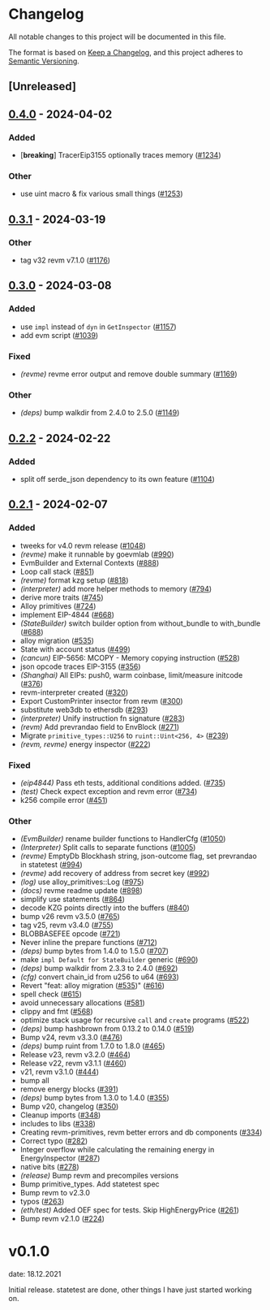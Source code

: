 # Changelog
All notable changes to this project will be documented in this file.

The format is based on [Keep a Changelog](https://keepachangelog.com/en/1.0.0/),
and this project adheres to [Semantic Versioning](https://semver.org/spec/v2.0.0.html).

## [Unreleased]

## [0.4.0](https://github.com/bluealloy/revm/compare/revme-v0.3.1...revme-v0.4.0) - 2024-04-02

### Added
- [**breaking**] TracerEip3155 optionally traces memory ([#1234](https://github.com/bluealloy/revm/pull/1234))

### Other
- use uint macro & fix various small things ([#1253](https://github.com/bluealloy/revm/pull/1253))

## [0.3.1](https://github.com/bluealloy/revm/compare/revme-v0.3.0...revme-v0.3.1) - 2024-03-19

### Other
- tag v32 revm v7.1.0 ([#1176](https://github.com/bluealloy/revm/pull/1176))

## [0.3.0](https://github.com/bluealloy/revm/compare/revme-v0.2.2...revme-v0.3.0) - 2024-03-08

### Added
- use `impl` instead of `dyn` in `GetInspector` ([#1157](https://github.com/bluealloy/revm/pull/1157))
- add evm script ([#1039](https://github.com/bluealloy/revm/pull/1039))

### Fixed
- *(revme)* revme error output and remove double summary ([#1169](https://github.com/bluealloy/revm/pull/1169))

### Other
- *(deps)* bump walkdir from 2.4.0 to 2.5.0 ([#1149](https://github.com/bluealloy/revm/pull/1149))

## [0.2.2](https://github.com/bluealloy/revm/compare/revme-v0.2.1...revme-v0.2.2) - 2024-02-22

### Added
- split off serde_json dependency to its own feature ([#1104](https://github.com/bluealloy/revm/pull/1104))

## [0.2.1](https://github.com/bluealloy/revm/compare/revme-v0.2.0...revme-v0.2.1) - 2024-02-07

### Added
- tweeks for v4.0 revm release ([#1048](https://github.com/bluealloy/revm/pull/1048))
- *(revme)* make it runnable by goevmlab ([#990](https://github.com/bluealloy/revm/pull/990))
- EvmBuilder and External Contexts ([#888](https://github.com/bluealloy/revm/pull/888))
- Loop call stack ([#851](https://github.com/bluealloy/revm/pull/851))
- *(revme)* format kzg setup ([#818](https://github.com/bluealloy/revm/pull/818))
- *(interpreter)* add more helper methods to memory ([#794](https://github.com/bluealloy/revm/pull/794))
- derive more traits ([#745](https://github.com/bluealloy/revm/pull/745))
- Alloy primitives ([#724](https://github.com/bluealloy/revm/pull/724))
- implement EIP-4844 ([#668](https://github.com/bluealloy/revm/pull/668))
- *(StateBuilder)* switch builder option from without_bundle to with_bundle ([#688](https://github.com/bluealloy/revm/pull/688))
- alloy migration ([#535](https://github.com/bluealloy/revm/pull/535))
- State with account status ([#499](https://github.com/bluealloy/revm/pull/499))
- *(cancun)* EIP-5656: MCOPY - Memory copying instruction ([#528](https://github.com/bluealloy/revm/pull/528))
- json opcode traces EIP-3155 ([#356](https://github.com/bluealloy/revm/pull/356))
- *(Shanghai)* All EIPs: push0, warm coinbase, limit/measure initcode ([#376](https://github.com/bluealloy/revm/pull/376))
- revm-interpreter created ([#320](https://github.com/bluealloy/revm/pull/320))
- Export CustomPrinter insector from revm ([#300](https://github.com/bluealloy/revm/pull/300))
- substitute web3db to ethersdb ([#293](https://github.com/bluealloy/revm/pull/293))
- *(interpreter)* Unify instruction fn signature ([#283](https://github.com/bluealloy/revm/pull/283))
- *(revm)* Add prevrandao field to EnvBlock ([#271](https://github.com/bluealloy/revm/pull/271))
- Migrate `primitive_types::U256` to `ruint::Uint<256, 4>` ([#239](https://github.com/bluealloy/revm/pull/239))
- *(revm, revme)* energy inspector ([#222](https://github.com/bluealloy/revm/pull/222))

### Fixed
- *(eip4844)* Pass eth tests, additional conditions added. ([#735](https://github.com/bluealloy/revm/pull/735))
- *(test)* Check expect exception and revm error ([#734](https://github.com/bluealloy/revm/pull/734))
- k256 compile error ([#451](https://github.com/bluealloy/revm/pull/451))

### Other
- *(EvmBuilder)* rename builder functions to HandlerCfg ([#1050](https://github.com/bluealloy/revm/pull/1050))
- *(Interpreter)* Split calls to separate functions ([#1005](https://github.com/bluealloy/revm/pull/1005))
- *(revme)* EmptyDb Blockhash string, json-outcome flag, set prevrandao in statetest ([#994](https://github.com/bluealloy/revm/pull/994))
- *(revme)* add recovery of address from secret key ([#992](https://github.com/bluealloy/revm/pull/992))
- *(log)* use alloy_primitives::Log ([#975](https://github.com/bluealloy/revm/pull/975))
- *(docs)* revme readme update ([#898](https://github.com/bluealloy/revm/pull/898))
- simplify use statements ([#864](https://github.com/bluealloy/revm/pull/864))
- decode KZG points directly into the buffers ([#840](https://github.com/bluealloy/revm/pull/840))
- bump v26 revm v3.5.0 ([#765](https://github.com/bluealloy/revm/pull/765))
- tag v25, revm v3.4.0 ([#755](https://github.com/bluealloy/revm/pull/755))
- BLOBBASEFEE opcode ([#721](https://github.com/bluealloy/revm/pull/721))
- Never inline the prepare functions ([#712](https://github.com/bluealloy/revm/pull/712))
- *(deps)* bump bytes from 1.4.0 to 1.5.0 ([#707](https://github.com/bluealloy/revm/pull/707))
- make `impl Default for StateBuilder` generic ([#690](https://github.com/bluealloy/revm/pull/690))
- *(deps)* bump walkdir from 2.3.3 to 2.4.0 ([#692](https://github.com/bluealloy/revm/pull/692))
- *(cfg)* convert chain_id from u256 to u64 ([#693](https://github.com/bluealloy/revm/pull/693))
- Revert "feat: alloy migration ([#535](https://github.com/bluealloy/revm/pull/535))" ([#616](https://github.com/bluealloy/revm/pull/616))
- spell check ([#615](https://github.com/bluealloy/revm/pull/615))
- avoid unnecessary allocations ([#581](https://github.com/bluealloy/revm/pull/581))
- clippy and fmt ([#568](https://github.com/bluealloy/revm/pull/568))
- optimize stack usage for recursive `call` and `create` programs ([#522](https://github.com/bluealloy/revm/pull/522))
- *(deps)* bump hashbrown from 0.13.2 to 0.14.0 ([#519](https://github.com/bluealloy/revm/pull/519))
- Bump v24, revm v3.3.0 ([#476](https://github.com/bluealloy/revm/pull/476))
- *(deps)* bump ruint from 1.7.0 to 1.8.0 ([#465](https://github.com/bluealloy/revm/pull/465))
- Release v23, revm v3.2.0 ([#464](https://github.com/bluealloy/revm/pull/464))
- Release v22, revm v3.1.1 ([#460](https://github.com/bluealloy/revm/pull/460))
- v21, revm v3.1.0 ([#444](https://github.com/bluealloy/revm/pull/444))
- bump all
- remove energy blocks ([#391](https://github.com/bluealloy/revm/pull/391))
- *(deps)* bump bytes from 1.3.0 to 1.4.0 ([#355](https://github.com/bluealloy/revm/pull/355))
- Bump v20, changelog ([#350](https://github.com/bluealloy/revm/pull/350))
- Cleanup imports ([#348](https://github.com/bluealloy/revm/pull/348))
- includes to libs ([#338](https://github.com/bluealloy/revm/pull/338))
- Creating revm-primitives, revm better errors and db components  ([#334](https://github.com/bluealloy/revm/pull/334))
- Correct typo ([#282](https://github.com/bluealloy/revm/pull/282))
- Integer overflow while calculating the remaining energy in EnergyInspector ([#287](https://github.com/bluealloy/revm/pull/287))
- native bits ([#278](https://github.com/bluealloy/revm/pull/278))
- *(release)* Bump revm and precompiles versions
- Bump primitive_types. Add statetest spec
- Bump revm to v2.3.0
- typos ([#263](https://github.com/bluealloy/revm/pull/263))
- *(eth/test)* Added OEF spec for tests. Skip HighEnergyPrice ([#261](https://github.com/bluealloy/revm/pull/261))
- Bump revm v2.1.0 ([#224](https://github.com/bluealloy/revm/pull/224))
# v0.1.0
date: 18.12.2021

Initial release. statetest are done, other things I have just started working on.